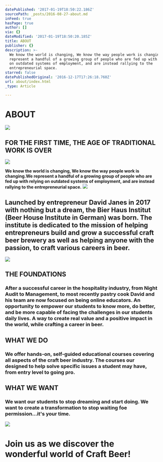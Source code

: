 ```yaml
---
datePublished: '2017-01-19T18:50:22.186Z'
sourcePath: _posts/2016-08-27-about.md
inFeed: true
hasPage: true
author: []
via: {}
dateModified: '2017-01-19T18:50:20.185Z'
title: ABOUT
publisher: {}
description: >-
  We know the world is changing, We know the way people work is changing.We
  represent a handful of a growing group of people who are fed up with relying
  on outdated systems of employment, and are instead rallying to the
  entrepreneurial space.
starred: false
datePublishedOriginal: '2016-12-17T17:26:18.760Z'
url: about/index.html
_type: Article

---
```

# ABOUT
![](https://the-grid-user-content.s3-us-west-2.amazonaws.com/48ac2fa9-1951-4393-a1b7-503b5f232fcb.jpg)

## FOR THE FIRST TIME, THE AGE OF TRADITIONAL WORK IS OVER
![](https://the-grid-user-content.s3-us-west-2.amazonaws.com/5d565225-893e-4ae2-8ea0-45be365cad53.jpg)

**We know the world is changing, We know the way people work is changing.We represent a handful of a growing group of people who are fed up with relying on outdated systems of employment, and are instead rallying to the entrepreneurial space.**
![](https://the-grid-user-content.s3-us-west-2.amazonaws.com/4ee922cf-0c0f-44c2-9405-7b6e63a937a4.jpg)

## Launched by entrepreneur David Janes in 2017 with nothing but a dream, the Bier Haus Institut (Beer House Institute in German) was born. The institute is dedicated to the mission of helping entrepreneurs build and grow a successful craft beer brewery as well as helping anyone with the passion, to craft various careers in beer.
![](https://the-grid-user-content.s3-us-west-2.amazonaws.com/5a4d5960-be0a-45bd-88e1-f310508fa48d.jpg)

## THE FOUNDATIONS

### After a successful career in the hospitality industry, from Night Audit to Management, to most recently pastry cook David and his team are now focused on being online educators. An opportunity to empower our students to know more, do better, and be more capable of facing the challenges in our students daily lives. A way to create real value and a positive impact in the world, while crafting a career in beer.

## WHAT WE DO

### We offer hands-on, self-guided educational courses covering all aspects of the craft beer industry. The courses our designed to help solve specific issues a student may have, from entry level to going pro.

## WHAT WE WANT

### We want our students to stop dreaming and start doing. We want to create a transformation to stop waiting foe permission...it's your time.
![](https://the-grid-user-content.s3-us-west-2.amazonaws.com/0f3c1e05-f031-4084-b004-5ecbd3e47df7.jpg)

# **Join us as we discover the wonderful world of Craft Beer!**